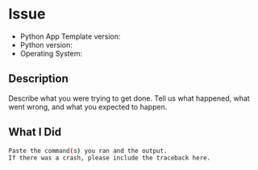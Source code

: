 # Issue

- Python App Template version:
- Python version:
- Operating System:

## Description

Describe what you were trying to get done.
Tell us what happened, what went wrong, and what you expected to happen.

## What I Did

```bash
Paste the command(s) you ran and the output.
If there was a crash, please include the traceback here.
```
